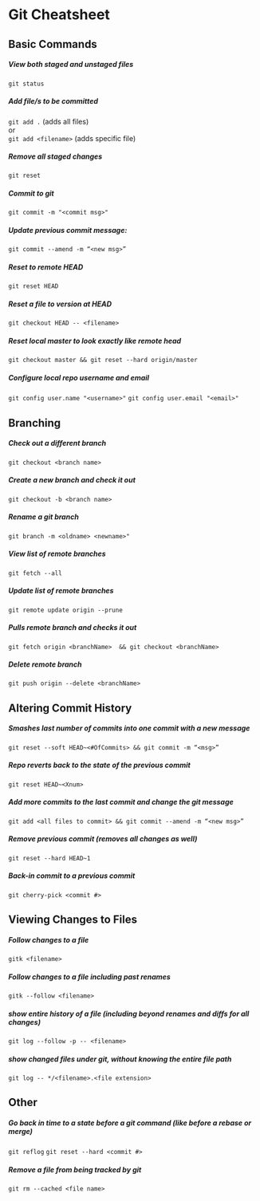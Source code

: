 # Git Cheatsheet



## Basic Commands

##### View both staged and unstaged files
`git status`

##### Add file/s to be committed
`git add .` (adds all files) <br>
or  <br>
`git add <filename>` (adds specific file) <br>

##### Remove all staged changes
`git reset`

##### Commit to git
`git commit -m "<commit msg>"`

##### Update previous commit message: 
`git commit --amend -m “<new msg>”`

##### Reset to remote HEAD
`git reset HEAD`

##### Reset a file to version at HEAD
`git checkout HEAD -- <filename>`

##### Reset local master to look exactly like remote head
`git checkout master && git reset --hard origin/master`

##### Configure local repo username and email
`git config user.name "<username>"`
`git config user.email "<email>"`

## Branching

##### Check out a different branch
`git checkout <branch name>`

##### Create a new branch and check it out
`git checkout -b <branch name>`

##### Rename a git branch
`git branch -m <oldname> <newname>"`

##### View list of remote branches
`git fetch --all`

##### Update list of remote branches
`git remote update origin --prune`

##### Pulls remote branch and checks it out
`git fetch origin <branchName>	&& git checkout <branchName>`

##### Delete remote branch
`git push origin --delete <branchName>`



## Altering Commit History

##### Smashes last number of commits into one commit with a new message
`git reset --soft HEAD~<#OfCommits> && git commit -m “<msg>”`

##### Repo reverts back to the state of the previous commit
`git reset HEAD~<Xnum>`                  

##### Add more commits to the last commit and change the git message
`git add <all files to commit> && git commit --amend -m “<new msg>”`

##### Remove previous commit (removes all changes as well)
`git reset --hard HEAD~1`

##### Back-in commit to a previous commit
`git cherry-pick <commit #>`



## Viewing Changes to Files
##### Follow changes to a file
`gitk <filename>`

##### Follow changes to a file including past renames
`gitk --follow <filename>`

##### show entire history of a file (including beyond renames and diffs for all changes)
`git log --follow -p -- <filename>`

##### show changed files under git, without knowing the entire file path
`git log -- */<filename>.<file extension>`



## Other
##### Go back in time to a state before a git command (like before a rebase or merge)
`git reflog`
`git reset --hard <commit #>`

##### Remove a file from being tracked by git
`git rm --cached <file name>`

